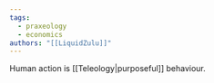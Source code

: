 ```yaml
---
tags:
  - praxeology
  - economics
authors: "[[LiquidZulu]]"
---
```


Human action is [[Teleology|purposeful]] behaviour.